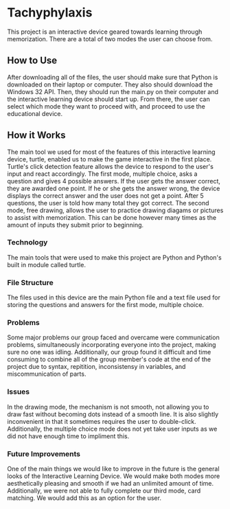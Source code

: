 # Tachyphylaxis

This project is an interactive device geared towards learning through memorization. There are a total of two modes the user can choose from.

## How to Use

After downloading all of the files, the user should make sure that Python is downloaded on their laptop or computer. They also should download the Windows 32 API. Then, they should run the main.py on their computer and the interactive learning device should start up. From there, the user can select which mode they want to proceed with, and proceed to use the educational device.

## How it Works

The main tool we used for most of the features of this interactive learning device, turtle, enabled us to make the game interactive in the first place. Turtle's click detection feature allows the device to respond to the user's input and react accordingly. The first mode, multiple choice, asks a question and gives 4 possible answers. If the user gets the answer correct, they are awarded one point. If he or she gets the answer wrong, the device displays the correct answer and the user does not get a point. After 5 questions, the user is told how many total they got correct. The second mode, free drawing, allows the user to practice drawing diagams or pictures to assist with memorization. This can be done however many times as the amount of inputs they submit prior to beginning.

### Technology

The main tools that were used to make this project are Python and Python's built in module called turtle.

### File Structure

The files used in this device are the main Python file and a text file used for storing the questions and answers for the first mode, multiple choice.

### Problems

Some major problems our group faced and overcame were communication problems, simultaneously incorporating everyone into the project, making sure no one was idling. Additionally, our group found it difficult and time consuming to combine all of the group member's code at the end of the project due to syntax, repitition, inconsistensy in variables, and miscommunication of parts.

### Issues

In the drawing mode, the mechanism is not smooth, not allowing you to draw fast without becoming dots instead of a smooth line. It is also slightly inconvenient in that it sometimes requires the user to double-click. Additionally, the multiple choice mode does not yet take user inputs as we did not have enough time to impliment this.

### Future Improvements

One of the main things we would like to improve in the future is the general looks of the Interactive Learning Device. We would make both modes more aesthetically pleasing and smooth if we had an unlimited amount of time. Additionally, we were not able to fully complete our third mode, card matching. We would add this as an option for the user.
